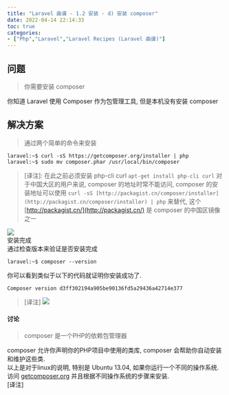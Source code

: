 ```yaml
---
title: "Laravel 曲谱 - 1.2 安装 - d) 安装 composer"
date: 2022-04-14 22:14:33
toc: true
categories:
- ["Php","Laravel","Laravel Recipes (Laravel 曲谱)"]
---
```


## 问题
> 你需要安装 composer

你知道 Laravel 使用 Composer 作为包管理工具, 但是本机没有安装 composer


## 解决方案
> 通过两个简单的命令来安装

```
laravel:~$ curl -sS https://getcomposer.org/installer | php
laravel:~$ sudo mv composer.phar /usr/local/bin/composer
```
> [译注]: 在此之前必须安装 php-cli curl  `apt-get install php-cli curl`
> 对于中国大区的用户来说, composer 的地址时常不能访问, composer 的安装地址可以使用 `curl -sS [http://packagist.cn/composer/installer](http://packagist.cn/composer/installer) | php` 来替代, 这个 [http://packagist.cn/](http://packagist.cn/) 是 composer 的中国区镜像之一

![](https://file.wulicode.com/yuque/202208/04/15/0250OjWtsoWu.jpg?x-oss-process=image/resize,h_114)<br />安装完成<br />通过检查版本来验证是否安装完成
```
laravel:~$ composer --version
```
你可以看到类似于以下的代码就证明你安装成功了.
```
Composer version d3ff302194a905be90136fd5a29436a42714e377
```
> [译注]
> ![](https://file.wulicode.com/yuque/202208/04/15/0250NtRFLsru.jpg?x-oss-process=image/resize,h_52)


#### 讨论
> composer 是一个PHP的依赖包管理器

composer 允许你声明你的PHP项目中使用的类库, composer 会帮助你自动安装和维护这些类.<br />以上是对于linux的说明, 特别是 Ubuntu 13.04, 如果你运行一个不同的操作系统. 访问 [getcomposer.org](http://getcomposer.org/doc/00-intro.md) 并且根据不同操作系统的步骤来安装.<br />[译注]

